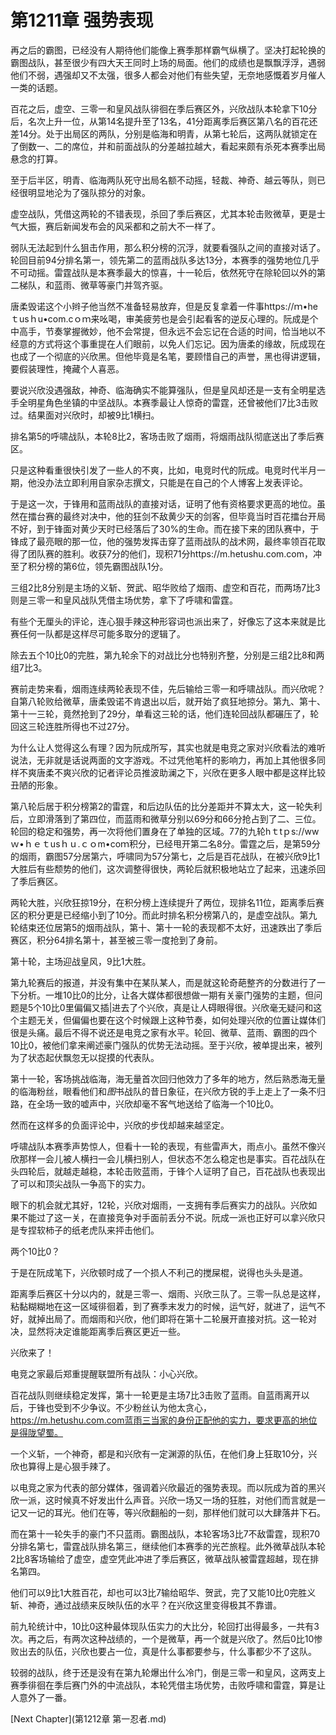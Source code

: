 # 第1211章 强势表现

再之后的霸图，已经没有人期待他们能像上赛季那样霸气纵横了。坚决打起轮换的霸图战队，甚至很少有四大天王同时上场的局面。他们的成绩也是飘飘浮浮，遇弱他们不弱，遇强却又不太强，很多人都会对他们有些失望，无奈地感慨着岁月催人一类的话题。

百花之后，虚空、三零一和皇风战队徘徊在季后赛区外，兴欣战队本轮拿下10分后，名次上升一位，从第14名提升至了13名，41分距离季后赛区第八名的百花还差14分。处于出局区的两队，分别是临海和明青，从第七轮后，这两队就锁定在了倒数一、二的席位，并和前面战队的分差越拉越大，看起来颇有杀死本赛季出局悬念的打算。

至于后半区，明青、临海两队死守出局名额不动摇，轻裁、神奇、越云等队，则已经很明显地沦为了强队掠分的对象。

虚空战队，凭借这两轮的不错表现，杀回了季后赛区，尤其本轮击败微草，更是士气大振，赛后新闻发布会的风采都和之前大不一样了。

弱队无法起到什么狙击作用，那么积分榜的沉浮，就要看强队之间的直接对话了。轮回目前94分排名第一，领先第二的蓝雨战队多达13分，本赛季的强势地位几乎不可动摇。雷霆战队是本赛季最大的惊喜，十一轮后，依然死守在除轮回以外的第二梯队，和蓝雨、微草等豪门并驾齐驱。

唐柔毁诺这个小辫子他当然不准备轻易放弃，但是反复拿着一件事https://ｍ•heｔusｈu•com.cｏｍ来吆喝，审美疲劳也是会引起看客的逆反心理的。阮成是个中高手，节奏掌握微妙，他不会常提，但永远不会忘记在合适的时间，恰当地以不经意的方式将这个事重提在人们眼前，以免人们忘记。因为唐柔的缘故，阮成现在也成了一个彻底的兴欣黑。但他毕竟是名笔，要顾惜自己的声誉，黑也得讲逻辑，要假装理性，掩藏个人喜恶。

要说兴欣没遇强敌，神奇、临海确实不能算强队，但是皇风却还是一支有全明星选手全明星角色坐镇的中坚战队。本赛季最让人惊奇的雷霆，还曾被他们7比3击败过。结果面对兴欣时，却被9比1横扫。

排名第5的呼啸战队，本轮8比2，客场击败了烟雨，将烟雨战队彻底送出了季后赛区。

只是这种看重很快引发了一些人的不爽，比如，电竞时代的阮成。电竞时代半月一期，他没办法立即利用自家杂志撰文，只能是在自己的个人博客上发表评论。

于是这一次，于锋用和蓝雨战队的直接对话，证明了他有资格要求更高的地位。虽然在擂台赛的最终对决中，他的狂剑不敌黄少天的剑客，但毕竟当时百花擂台开局不好，到于锋面对黄少天时已经落后了30%的生命。而在接下来的团队赛中，于锋成了最亮眼的那一位，他的强势发挥击穿了蓝雨战队的战术网，最终率领百花取得了团队赛的胜利。收获7分的他们，现积71分https://m.hetushu.com.com，冲至了积分榜的第6位，领先霸图战队1分。

三组2比8分别是主场的义斩、贺武、昭华败给了烟雨、虚空和百花，而两场7比3则是三零一和皇风战队凭借主场优势，拿下了呼啸和雷霆。

有些个无厘头的评论，连心狠手辣这种形容词也派出来了，好像忘了这本来就是比赛任何一队都是这样尽可能多取分的逻辑了。

除去五个10比0的完胜，第九轮余下的对战比分也特别齐整，分别是三组2比8和两组7比3。

赛前走势来看，烟雨连续两轮表现不佳，先后输给三零一和呼啸战队。而兴欣呢？自第八轮败给微草，唐柔毁诺不肯退出以后，就开始了疯狂地掠分。第九、第十、第十一三轮，竟然抢到了29分，单看这三轮的话，他们连轮回战队都碾压了，轮回这三轮连胜所得也不过27分。

为什么让人觉得这么有理？因为阮成所写，其实也就是电竞之家对兴欣看法的难听说法，无非就是话说两面的文字游戏。不过凭他笔杆的影响力，再加上其他很多同样不爽唐柔不爽兴欣的记者评论员推波助澜之下，兴欣在更多人眼中都是这样比较丑陋的形象。

第八轮后居于积分榜第2的雷霆，和后边队伍的比分差距并不算太大，这一轮失利后，立即滑落到了第四位，而蓝雨和微草分别以69分和66分抢占到了二、三位。轮回的稳定和强势，再一次将他们置身在了单独的区域。77的九轮hｔtｐs://wwｗ•ｈｅｔusｈｕ.ｃｏm•coｍ积分，已经甩开第二名8分。雷霆之后，是第59分的烟雨，霸图57分居第六，呼啸同为57分第七，之后是百花战队，在被兴欣9比1大胜后有些颓势的他们，这次调整得很快，两轮后就积极地站立了起来，迅速杀回了季后赛区。

两轮大胜，兴欣狂掠19分，在积分榜上连续提升了两位，现排名11位，距离季后赛区的积分更是已经缩小到了10分。而此时排名积分榜第八的，是虚空战队。第九轮结束还位居第5的烟雨战队，第十、第十一轮的表现都不太好，迅速跌出了季后赛区，积分64排名第十，甚至被三零一度抢到了身前。

第十轮，主场迎战皇风，9比1大胜。

第九轮赛后的报道，并没有集中在某队某人，而是就这轮奇葩整齐的分数进行了一下分析。一堆10比0的比分，让各大媒体都很想做一期有关豪门强势的主题，但问题是5个10比0里偏偏又插|进去了个兴欣，真是让人碍眼得很。兴欣毫无疑问和这个主题无关，但偏偏也要在这个时候跟上这种节奏，如何处理兴欣的位置让媒体们很是头痛。最后不得不说还是电竞之家有水平。轮回、微草、蓝雨、霸图的四个10比0，被他们拿来阐述豪门强队的优势无法动摇。至于兴欣，被单提出来，被列为了状态起伏飘忽无以捉摸的代表队。

第十一轮，客场挑战临海，海无量首次回归他效力了多年的地方，然后熟悉海无量的临海粉丝，眼看他们和*图*书战队的昔日象征，在兴欣方锐的手上走上了一条不归路，在全场一致的嘘声中，兴欣却毫不客气地送给了临海一个10比0。

然而在这样多的负面评论中，兴欣的步伐却越来越坚定。

呼啸战队本赛季声势惊人，但看十一轮的表现，有些雷声大，雨点小。虽然不像兴欣那样一会儿被人横扫一会儿横扫别人，但状态不怎么稳定也是事实。百花战队在头四轮后，就越走越稳，本轮击败蓝雨，于锋个人证明了自己，百花战队也表现出了可以和顶尖战队一争高下的实力。

眼下的机会就尤其好，12轮，兴欣对烟雨，一支拥有季后赛实力的战队。兴欣如果不能过了这一关，在直接竞争对手面前丢分不说。阮成一派也正好可以拿兴欣只是专捏软柿子的纸老虎队来抨击他们。

两个10比0？

于是在阮成笔下，兴欣顿时成了一个损人不利己的搅屎棍，说得也头头是道。

距离季后赛区十分以内的，就是三零一、烟雨、兴欣三队了。三零一队总是这样，粘黏糊糊地在这一区域徘徊着，到了赛季末发力的时候，运气好，就进了，运气不好，就掉出局了。而烟雨和兴欣，他们即将在第十二轮展开直接对抗。这一轮对决，显然将决定谁能距离季后赛区更近一些。

兴欣来了！

电竞之家最后郑重提醒联盟所有战队：小心兴欣。

百花战队则继续稳定发挥，第十一轮更是主场7比3击败了蓝雨。自蓝雨离开以后，于锋也受到不少争议。不少粉丝认为他太贪心，https://m.hetushu.com.com蓝雨三当家的身份正配他的实力，要求更高的地位是得陇望蜀。

一个义斩，一个神奇，都是和兴欣有一定渊源的队伍，在他们身上狂取10分，兴欣也算得上是心狠手辣了。

以电竞之家为代表的部分媒体，强调着兴欣最近的强势表现。而以阮成为首的黑兴欣一派，这时候真不好发出什么声音。兴欣一场又一场的狂胜，对他们而言就是一记又一记的耳光。他们在等，等兴欣翻船的一刻，那样他们就可以大肆落井下石。

而在第十一轮失手的豪门不只蓝雨。霸图战队，本轮客场3比7不敌雷霆，现积70分排名第七，雷霆战队排名第三，继续他们本赛季的光芒旅程。此外微草战队本轮2比8客场输给了虚空，虚空凭此冲进了季后赛区，微草战队被雷霆超越，现在排名第四。

他们可以9比1大胜百花，却也可以3比7输给昭华、贺武，完了又能10比0完胜义斩、神奇，通过战绩来反映队伍的水平？在兴欣这里变得极其不靠谱。

前九轮统计中，10比0这种最体现队伍实力的大比分，轮回打出得最多，一共有3次。再之后，有两次这种战绩的，一个是微草，再一个就是兴欣了。然后0比10惨败出去的队伍，兴欣也要占一位，真是什么事都要参与，什么事都少不了这队。

较弱的战队，终于还是没有在第九轮爆出什么冷门，倒是三零一和皇风，这两支上赛季徘徊在季后赛门外的中流战队，本轮凭借主场优势，击败呼啸和雷霆，算是让人意外了一番。



[Next Chapter](第1212章 第一忍者.md)